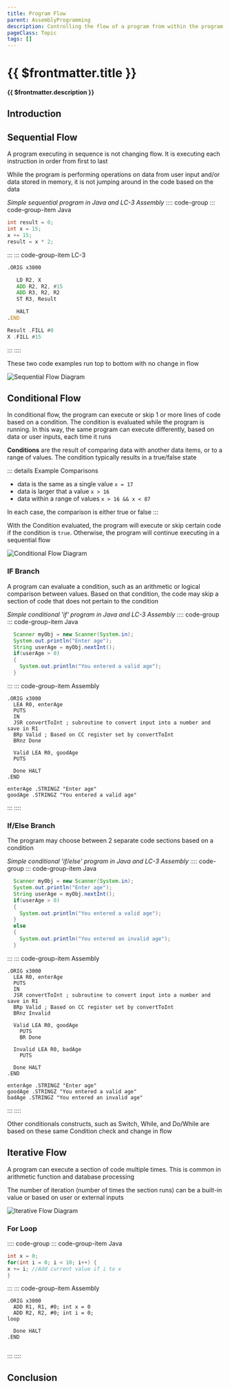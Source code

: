 ```yaml
---
title: Program Flow
parent: AssemblyProgramming
description: Controlling the flow of a program from within the program is a big part of Turing initial General Purpose computer. It allows a program to execute in various orders, based on internal changes and external data
pageClass: Topic
tags: []
---
```


# {{ $frontmatter.title }}

**{{ $frontmatter.description }}**

<KeyConcepts :ConceptArray= "[
{
  Concept:'Sequential Flow',
  Details:'Program execution in order, without any variation'
},
{
  Concept:'Conditional Flow',
  Details:'A single decision point in the program that will execute or skip a section of the code'
},
{
  Concept:'Iterative Flow',
  Details:'Repeating a section of code more than once, often with different data each time'
}
]" />

## Introduction

## Sequential Flow

A program executing in sequence is not changing flow. It is executing each instruction in order from first to last

While the program is performing operations on data from user input and/or data stored in memory, it is not jumping around in the code based on the data

*Simple sequential program in Java and LC-3 Assembly*
:::: code-group
::: code-group-item Java
```java
int result = 0;
int x = 15;
x += 15;
result = x * 2;
```
:::
::: code-group-item LC-3
```asm
.ORIG x3000

   LD R2, X
   ADD R2, R2, #15
   ADD R3, R2, R2
   ST R3, Result

   HALT
.END

Result .FILL #0
X .FILL #15
```
:::
::::

These two code examples run top to bottom with no change in flow

![Sequential Flow Diagram](/images/AssemblyProgramming/ProgramFlow/Diagram_Sequential.png)

## Conditional Flow

In conditional flow, the program can execute or skip 1 or more lines of code based on a condition. The condition is evaluated while the program is running. In this way, the same program can execute differently, based on data or user inputs, each time it runs

**Conditions** are the result of comparing data with another data items, or to a range of values. The condition typically results in a true/false state

::: details Example Comparisons
- data is the same as a single value  ```x = 17```
- data is larger that a value         ```x > 16```
- data within a range of values       ```x > 16 && x < 87```

In each case, the comparison is either true or false
:::

With the Condition evaluated, the program will execute or skip certain code if the condition is ```true```. Otherwise, the program will continue executing in a sequential flow

![Conditional Flow Diagram](/images/AssemblyProgramming/ProgramFlow/Diagram_Conditional.png)

### IF Branch
A program can evaluate a condition, such as an arithmetic or logical comparison between values. Based on that condition, the code may skip a section of code that does not pertain to the condition

*Simple conditional 'if'  program in Java and LC-3 Assembly*
:::: code-group
::: code-group-item Java
```java
  Scanner myObj = new Scanner(System.in);
  System.out.println("Enter age");
  String userAge = myObj.nextInt();
  if(userAge > 0)
  {
    System.out.println("You entered a valid age");
  }
```
:::
::: code-group-item Assembly
```
.ORIG x3000
  LEA R0, enterAge
  PUTS
  IN
  JSR convertToInt ; subroutine to convert input into a number and save in R1
  BRp Valid ; Based on CC register set by convertToInt
  BRnz Done

  Valid LEA R0, goodAge
  PUTS

  Done HALT
.END

enterAge .STRINGZ "Enter age"
goodAge .STRINGZ "You entered a valid age"
```
:::
::::

### If/Else Branch
The program may choose between 2 separate code sections based on a condition

*Simple conditional 'if/else'  program in Java and LC-3 Assembly*
:::: code-group
::: code-group-item Java
```java
  Scanner myObj = new Scanner(System.in);
  System.out.println("Enter age");
  String userAge = myObj.nextInt();
  if(userAge > 0)
  {
    System.out.println("You entered a valid age");
  }
  else
  {
    System.out.println("You entered an invalid age");
  }
```
:::
::: code-group-item Assembly
```
.ORIG x3000
  LEA R0, enterAge
  PUTS
  IN
  JSR convertToInt ; subroutine to convert input into a number and save in R1
  BRp Valid ; Based on CC register set by convertToInt
  BRnz Invalid

  Valid LEA R0, goodAge
    PUTS
    BR Done

  Invalid LEA R0, badAge
    PUTS

  Done HALT
.END

enterAge .STRINGZ "Enter age"
goodAge .STRINGZ "You entered a valid age"
badAge .STRINGZ "You entered an invalid age"
```
:::
::::

Other conditionals constructs, such as Switch, While, and Do/While are based on these same Condition check and change in flow

## Iterative Flow

A program can execute a section of code multiple times. This is common in arithmetic function and database processing

The number of iteration (number of times the section runs) can be a built-in value or based on user or external inputs

![Iterative Flow Diagram](/images/AssemblyProgramming/ProgramFlow/Diagram_Iterative.png)

### For Loop
:::: code-group
::: code-group-item Java
```java
int x = 0;
for(int i = 0; i < 10; i++) {
x += i; //Add current value if i to x
}
```
:::
::: code-group-item Assembly
```
.ORIG x3000
  ADD R1, R1, #0; int x = 0
  ADD R2, R2, #0; int i = 0;
loop   

  Done HALT
.END


```
:::
::::

## Conclusion